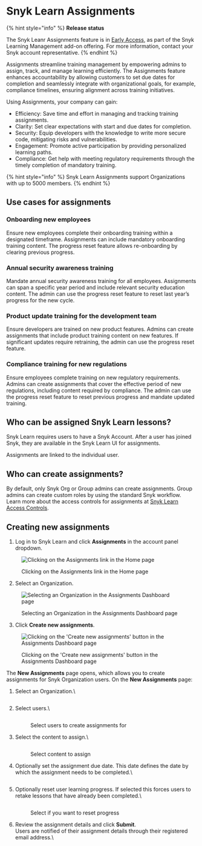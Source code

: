 # Snyk Learn Assignments

{% hint style="info" %}
**Release status**

The Snyk Leanr Assignments feature is in [Early Access](https://docs.snyk.io/getting-started/snyk-release-process#early-access), as part of the Snyk Learning Management add-on offering. For more information, contact your Snyk account representative.
{% endhint %}

Assignments streamline training management by empowering admins to assign, track, and manage learning efficiently. The Assignments feature enhances accountability by allowing customers to set due dates for completion and seamlessly integrate with organizational goals, for example, compliance timelines, ensuring alignment across training initiatives.

Using Assignments, your company can gain:&#x20;

* Efficiency: Save time and effort in managing and tracking training assignments.&#x20;
* Clarity: Set clear expectations with start and due dates for completion.&#x20;
* Security: Equip developers with the knowledge to write more secure code, mitigating risks and vulnerabilities.&#x20;
* Engagement: Promote active participation by providing personalized learning paths.&#x20;
* Compliance: Get help with meeting regulatory requirements through the timely completion of mandatory training.

{% hint style="info" %}
Snyk Learn Assignments support Organizations with up to 5000 members.
{% endhint %}

## Use cases for assignments

### Onboarding new employees

Ensure new employees complete their onboarding training within a designated timeframe. Assignments can include mandatory onboarding training content. The progress reset feature allows re-onboarding by clearing previous progress.

### Annual security awareness training

Mandate annual security awareness training for all employees. Assignments can span a specific year period and include relevant security education content. The admin can use the progress reset feature to reset last year’s progress for the new cycle.

### Product update training for the development team

Ensure developers are trained on new product features. Admins can create assignments that include product training content on new features. If significant updates require retraining, the admin can use the progress reset feature.

### Compliance training for new regulations

Ensure employees complete training on new regulatory requirements. Admins can create assignments that cover the effective period of new regulations, including content required by compliance. The admin can use the progress reset feature to reset previous progress and mandate updated training.

## Who can be assigned Snyk Learn lessons?

Snyk Learn requires users to have a Snyk Account. After a user has joined Snyk, they are available in the Snyk Learn UI for assignments.

Assignments are linked to the individual user.

## Who can create assignments?&#x20;

By default, only Snyk Org or Group admins can create assignments. Group admins can create custom roles by using the standard Snyk workflow. Learn more about the access controls for assignments at [Snyk Learn Access Controls](snyk-learn-access-controls.md).&#x20;

## Creating new assignments

1. Log in to Snyk Learn and click **Assignments** in the account panel dropdown.

<div align="left">

<figure><img src="../../.gitbook/assets/image (527).png" alt="Clicking on the Assignments link in the Home page"><figcaption><p>Clicking on the Assignments link in the Home page</p></figcaption></figure>

</div>

2. Select an Organization.

<div align="left">

<figure><img src="../../.gitbook/assets/image (528).png" alt="Selecting an Organization in the Assignments Dashboard page"><figcaption><p>Selecting an Organization in the Assignments Dashboard page</p></figcaption></figure>

</div>

3. Click **Create new assignments**.

<div align="left">

<figure><img src="../../.gitbook/assets/image (515).png" alt="Clicking on the &#x27;Create new assignments&#x27; button in the Assignments Dashboard page"><figcaption><p>Clicking on the 'Create new assignments' button in the Assignments Dashboard page</p></figcaption></figure>

</div>

The **New Assignments** page opens, which allows you to create assignments for Snyk Organization users. On the **New Assignments** page:

1.  Select an Organization.\


    <figure><img src="../../.gitbook/assets/image (516).png" alt=""><figcaption></figcaption></figure>
2.  Select users.\


    <figure><img src="../../.gitbook/assets/image (518).png" alt=""><figcaption><p>Select users to create assignments for</p></figcaption></figure>
3.  Select the content to assign.\


    <figure><img src="../../.gitbook/assets/image (519).png" alt=""><figcaption><p>Select content to assign</p></figcaption></figure>
4.  Optionally set the assignment due date. This date defines the date by which the assignment needs to be completed.\


    <figure><img src="../../.gitbook/assets/image (533).png" alt=""><figcaption></figcaption></figure>
5.  Optionally reset user learning progress. If selected this forces users to retake lessons that have already been completed.\


    <figure><img src="../../.gitbook/assets/image (534).png" alt=""><figcaption><p>Select if you want to reset progress</p></figcaption></figure>
6.  Review the assignment details and click **Submit**. \
    Users are notified of their assignment details through their registered email address.\


    <figure><img src="../../.gitbook/assets/image (535).png" alt=""><figcaption></figcaption></figure>
